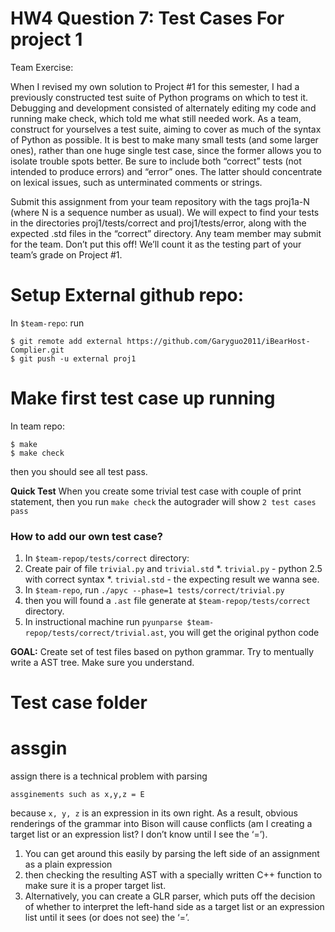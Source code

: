 # HW4 Question 7: Test Cases For project 1
Team Exercise: 

When I revised my own solution to Project #1 for this semester, I had a previously constructed test suite of Python programs on which to test it. Debugging and development consisted of alternately editing my code and running make check, which told me what still needed work. As a team, construct for yourselves a test suite, aiming to cover as much of the syntax of Python as possible. It is best to make many small tests (and some larger ones), rather than one huge single test case, since the former allows you to isolate trouble spots better. Be sure to include both “correct” tests (not intended to produce errors) and “error” ones. The latter should concentrate on lexical issues, such as unterminated comments or strings.

Submit this assignment from your team repository with the tags proj1a-N (where N is a sequence number as usual). We will expect to find your tests in the directories proj1/tests/correct and proj1/tests/error, along with the expected .std files in the “correct” directory. Any team member may submit for the team.
Don’t put this off! We’ll count it as the testing part of your team’s grade on Project #1.

# Setup External github repo:
In `$team-repo`: run

	$ git remote add external https://github.com/Garyguo2011/iBearHost-Complier.git
	$ git push -u external proj1

# Make first test case up running

In team repo:
	
	$ make
	$ make check

then you should see all test pass.

**Quick Test** When you create some trivial test case with couple of print statement, then you run `make check` the autograder will show `2 test cases pass`

### How to add our own test case?

1. In `$team-repop/tests/correct` directory:
1. Create pair of file `trivial.py` and `trivial.std`
	*. `trivial.py` - python 2.5 with correct syntax
	*. `trivial.std` - the expecting result we wanna see.
1. In `$team-repo`, run `./apyc --phase=1 tests/correct/trivial.py` 
1. then you will found a `.ast` file generate at `$team-repop/tests/correct` directory.
1. In instructional machine run `pyunparse $team-repop/tests/correct/trivial.ast`, you will get the original python code

**GOAL:** Create set of test files based on python grammar. Try to mentually write a AST tree. Make sure you understand.

# Test case folder


# assgin
assign there is a technical problem with parsing 
	
	assginements such as x,y,z = E

because `x, y, z` is an expression in its own right. As a result, obvious renderings of the grammar into Bison will cause conflicts (am I creating a target list or an expression list? I don’t know until I see the ‘=’). 

1. You can get around this easily by parsing the left side of an assignment as a plain expression
2. then checking the resulting AST with a specially written C++ function to make sure it is a proper target list.
3. Alternatively, you can create a GLR parser, which puts off the decision of whether to interpret the left-hand side as a target list or an expression list until it sees (or does not see) the ‘=’.

